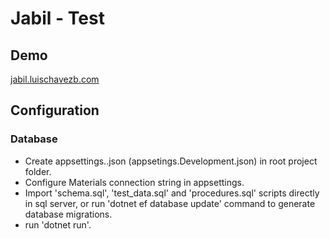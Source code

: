 # Jabil - Test

## Demo
[jabil.luischavezb.com](http://jabil.luischavezb.com)

## Configuration

### Database
- Create appsettings.<env>.json (appsetings.Development.json) in root project folder.
- Configure Materials connection string in appsettings.
- Import 'schema.sql', 'test_data.sql' and 'procedures.sql' scripts directly in sql server, 
or run 'dotnet ef database update' command to generate database migrations.
- run 'dotnet run'.
